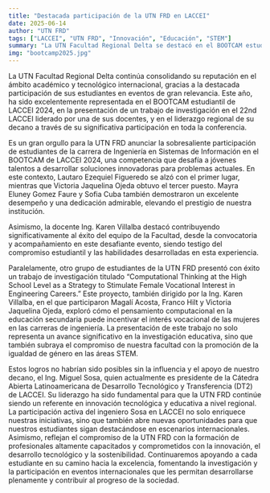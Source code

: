 ```yaml
---
title: "Destacada participación de la UTN FRD en LACCEI"
date: 2025-06-14
author: "UTN FRD"
tags: ["LACCEI", "UTN FRD", "Innovación", "Educación", "STEM"]
summary: "La UTN Facultad Regional Delta se destacó en el BOOTCAM estudiantil de LACCEI 2024, en la presentación de un trabajo de investigación, y en el liderazgo regional de su decano, consolidando su reputación en el ámbito académico y tecnológico internacional."
img: "bootcamp2025.jpg"
---
```


La UTN Facultad Regional Delta continúa consolidando su reputación en el ámbito académico y tecnológico internacional, gracias a la destacada participación de sus estudiantes en eventos de gran relevancia. Este año, ha sido excelentemente representada en el BOOTCAM estudiantil de LACCEI 2024, en la presentación de un trabajo de investigación en el 22nd LACCEI liderado por una de sus docentes, y en el liderazgo regional de su decano a través de su significativa participación en toda la conferencia.

Es un gran orgullo para la UTN FRD anunciar la sobresaliente participación de estudiantes de la carrera de Ingeniería en Sistemas de Información en el BOOTCAM de LACCEI 2024, una competencia que desafía a jóvenes talentos a desarrollar soluciones innovadoras para problemas actuales. En este contexto, Lautaro Ezequiel Figueredo se alzó con el primer lugar, mientras que Victoria Jaquelina Ojeda obtuvo el tercer puesto. Mayra Eluney Gomez Faure y Sofia Cuba también demostraron un excelente desempeño y una dedicación admirable, elevando el prestigio de nuestra institución.

Asimismo, la docente Ing. Karen Villalba destacó contribuyendo significativamente al éxito del equipo de la Facultad, desde la convocatoria y acompañamiento en este desafiante evento, siendo testigo del compromiso estudiantil y las habilidades desarrolladas en esta experiencia.

Paralelamente, otro grupo de estudiantes de la UTN FRD presentó con éxito un trabajo de investigación titulado “Computational Thinking at the High School Level as a Strategy to Stimulate Female Vocational Interest in Engineering Careers.” Este proyecto, también dirigido por la Ing. Karen Villalba, en el que participaron Magalí Acosta, Franco Hilt y Victoria Jaquelina Ojeda, exploró cómo el pensamiento computacional en la educación secundaria puede incentivar el interés vocacional de las mujeres en las carreras de ingeniería. La presentación de este trabajo no solo representa un avance significativo en la investigación educativa, sino que también subraya el compromiso de nuestra facultad con la promoción de la igualdad de género en las áreas STEM.

Estos logros no habrían sido posibles sin la influencia y el apoyo de nuestro decano, el Ing. Miguel Sosa, quien actualmente es presidente de la Cátedra Abierta Latinoamericana de Desarrollo Tecnológico y Transferencia (DT2) de LACCEI. Su liderazgo ha sido fundamental para que la UTN FRD continúe siendo un referente en innovación tecnológica y educativa a nivel regional. La participación activa del ingeniero Sosa en LACCEI no solo enriquece nuestras iniciativas, sino que también abre nuevas oportunidades para que nuestros estudiantes sigan destacándose en escenarios internacionales. Asimismo, reflejan el compromiso de la UTN FRD con la formación de profesionales altamente capacitados y comprometidos con la innovación, el desarrollo tecnológico y la sostenibilidad. Continuaremos apoyando a cada estudiante en su camino hacia la excelencia, fomentando la investigación y la participación en eventos internacionales que les permitan desarrollarse plenamente y contribuir al progreso de la sociedad.